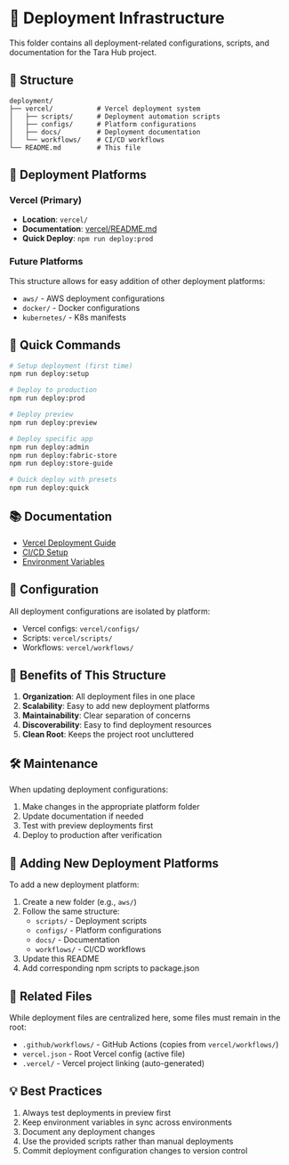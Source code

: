 # 🚀 Deployment Infrastructure

This folder contains all deployment-related configurations, scripts, and documentation for the Tara Hub project.

## 📁 Structure

```
deployment/
├── vercel/           # Vercel deployment system
│   ├── scripts/      # Deployment automation scripts
│   ├── configs/      # Platform configurations
│   ├── docs/         # Deployment documentation
│   └── workflows/    # CI/CD workflows
└── README.md         # This file
```

## 🎯 Deployment Platforms

### Vercel (Primary)
- **Location**: `vercel/`
- **Documentation**: [vercel/README.md](vercel/README.md)
- **Quick Deploy**: `npm run deploy:prod`

### Future Platforms
This structure allows for easy addition of other deployment platforms:
- `aws/` - AWS deployment configurations
- `docker/` - Docker configurations
- `kubernetes/` - K8s manifests

## 🚀 Quick Commands

```bash
# Setup deployment (first time)
npm run deploy:setup

# Deploy to production
npm run deploy:prod

# Deploy preview
npm run deploy:preview

# Deploy specific app
npm run deploy:admin
npm run deploy:fabric-store
npm run deploy:store-guide

# Quick deploy with presets
npm run deploy:quick
```

## 📚 Documentation

- [Vercel Deployment Guide](vercel/docs/DEPLOYMENT_GUIDE.md)
- [CI/CD Setup](vercel/workflows/deploy.yml)
- [Environment Variables](vercel/docs/DEPLOYMENT_GUIDE.md#environment-variables-setup)

## 🔧 Configuration

All deployment configurations are isolated by platform:
- Vercel configs: `vercel/configs/`
- Scripts: `vercel/scripts/`
- Workflows: `vercel/workflows/`

## 🎯 Benefits of This Structure

1. **Organization**: All deployment files in one place
2. **Scalability**: Easy to add new deployment platforms
3. **Maintainability**: Clear separation of concerns
4. **Discoverability**: Easy to find deployment resources
5. **Clean Root**: Keeps the project root uncluttered

## 🛠 Maintenance

When updating deployment configurations:
1. Make changes in the appropriate platform folder
2. Update documentation if needed
3. Test with preview deployments first
4. Deploy to production after verification

## 📝 Adding New Deployment Platforms

To add a new deployment platform:
1. Create a new folder (e.g., `aws/`)
2. Follow the same structure:
   - `scripts/` - Deployment scripts
   - `configs/` - Platform configurations
   - `docs/` - Documentation
   - `workflows/` - CI/CD workflows
3. Update this README
4. Add corresponding npm scripts to package.json

## 🔗 Related Files

While deployment files are centralized here, some files must remain in the root:
- `.github/workflows/` - GitHub Actions (copies from `vercel/workflows/`)
- `vercel.json` - Root Vercel config (active file)
- `.vercel/` - Vercel project linking (auto-generated)

## 💡 Best Practices

1. Always test deployments in preview first
2. Keep environment variables in sync across environments
3. Document any deployment changes
4. Use the provided scripts rather than manual deployments
5. Commit deployment configuration changes to version control